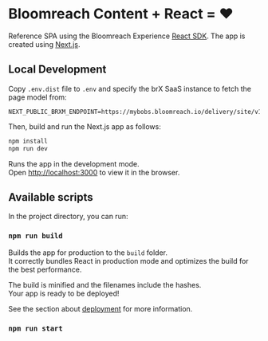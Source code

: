 # Bloomreach Content + React = ♥️

Reference SPA using the Bloomreach Experience [React SDK](https://www.npmjs.com/package/@bloomreach/react-sdk).
The app is created using [Next.js](https://nextjs.org/).

## Local Development

Copy `.env.dist` file to `.env` and specify the brX SaaS instance to fetch the page model from:
```
NEXT_PUBLIC_BRXM_ENDPOINT=https://mybobs.bloomreach.io/delivery/site/v1/channels/mybobs/pages
```

Then, build and run the Next.js app as follows:

```bash
npm install
npm run dev
```
Runs the app in the development mode.<br>
Open <http://localhost:3000> to view it in the browser.

## Available scripts

In the project directory, you can run:

### `npm run build`

Builds the app for production to the `build` folder.<br>
It correctly bundles React in production mode and optimizes the build for the best performance.

The build is minified and the filenames include the hashes.<br>
Your app is ready to be deployed!

See the section about [deployment](https://nextjs.org/docs/deployment) for more information.

### `npm run start`
